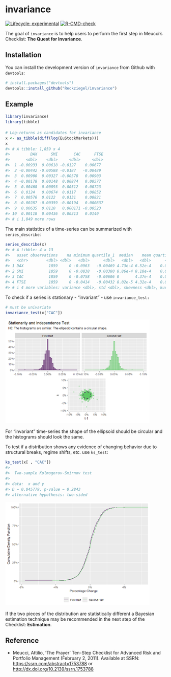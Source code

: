 
<!-- README.md is generated from README.Rmd. Please edit that file -->

# invariance

<!-- badges: start -->

[![Lifecycle:
experimental](https://img.shields.io/badge/lifecycle-experimental-orange.svg)](https://lifecycle.r-lib.org/articles/stages.html#experimental)
[![R-CMD-check](https://github.com/Reckziegel/invariance/actions/workflows/R-CMD-check.yaml/badge.svg)](https://github.com/Reckziegel/invariance/actions/workflows/R-CMD-check.yaml)

<!-- badges: end -->

The goal of `invariance` is to help users to perform the first step in
Meucci’s Checklist: **The Quest for Invariance**.

## Installation

You can install the development version of `invariance` from Github with
`devtools`:

``` r
# install.packages("devtools")
devtools::install_github("Reckziegel/invariance")
```

## Example

``` r
library(invariance)
library(tibble)

# Log-returns as candidates for invariance
x <- as_tibble(diff(log(EuStockMarkets)))
x
#> # A tibble: 1,859 x 4
#>         DAX      SMI       CAC      FTSE
#>       <dbl>    <dbl>     <dbl>     <dbl>
#>  1 -0.00933  0.00618 -0.0127    0.00677 
#>  2 -0.00442 -0.00588 -0.0187   -0.00489 
#>  3  0.00900  0.00327 -0.00578   0.00903 
#>  4 -0.00178  0.00148  0.00874   0.00577 
#>  5 -0.00468 -0.00893 -0.00512  -0.00723 
#>  6  0.0124   0.00674  0.0117    0.00852 
#>  7  0.00576  0.0122   0.0131    0.00821 
#>  8 -0.00287 -0.00359 -0.00194   0.000837
#>  9  0.00635  0.0110   0.000171 -0.00523 
#> 10  0.00118  0.00436  0.00313   0.0140  
#> # i 1,849 more rows
```

The main statistics of a time-series can be summarized with
`series_describe`:

``` r
series_describe(x)
#> # A tibble: 4 x 13
#>   asset observations    na minimum quartile_1  median    mean quartile_3 maximum
#>   <chr>        <dbl> <dbl>   <dbl>      <dbl>   <dbl>   <dbl>      <dbl>   <dbl>
#> 1 DAX           1859     0 -0.0963   -0.00469 4.73e-4 6.52e-4    0.00636  0.0508
#> 2 SMI           1859     0 -0.0838   -0.00380 8.86e-4 8.18e-4    0.00607  0.0497
#> 3 CAC           1859     0 -0.0758   -0.00606 0       4.37e-4    0.00710  0.0610
#> 4 FTSE          1859     0 -0.0414   -0.00432 8.02e-5 4.32e-4    0.00525  0.0544
#> # i 4 more variables: variance <dbl>, std <dbl>, skewness <dbl>, kurtosis <dbl>
```

To check if a series is stationary - “invariant” - use
`invariance_test:`

``` r
# must be univariate
invariance_test(x["CAC"])
```

<img src="man/figures/README-unnamed-chunk-3-1.png" width="90%" height="80%" />

For “invariant” time-series the shape of the ellipsoid should be
circular and the histograms should look the same.

To test if a distribution shows any evidence of changing behavior due to
structural breaks, regime shifts, etc. use `ks_test`:

``` r
ks_test(x[ , "CAC"])
#> 
#>  Two-sample Kolmogorov-Smirnov test
#> 
#> data:  x and y
#> D = 0.045779, p-value = 0.2843
#> alternative hypothesis: two-sided
```

<img src="man/figures/README-unnamed-chunk-4-1.png" width="90%" height="80%" />

If the two pieces of the distribution are statistically different a
Bayesian estimation technique may be recommended in the next step of the
Checklist: **Estimation**.

## Reference

- Meucci, Attilio, ‘The Prayer’ Ten-Step Checklist for Advanced Risk and
  Portfolio Management (February 2, 2011). Available at SSRN:
  <https://ssrn.com/abstract=1753788> or
  <http://dx.doi.org/10.2139/ssrn.1753788>
